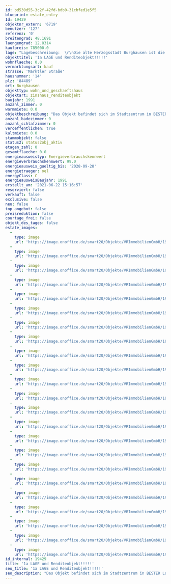 ```yaml
---
id: bd530d55-3c2f-42fd-bdb0-31cbfed1e5f5
blueprint: estate_entry
Id: 19429
objektnr_extern: '6719'
benutzer: '127'
referenz: '0'
breitengrad: 48.1691
laengengrad: 12.8314
kaufpreis: 785000.0
lage: "Lagebeschreibung:  \r\nDie alte Herzogsstadt Burghausen ist die größte Stadt im oberbayerischen Landkreis Altötting. Sie liegt an der Salzach, die hier die Grenze zu Österreich bildet. Auf einem Höhenzug über der Altstadt erstreckt sich die Burg zu Burghausen, die mit 1051 Metern Länge die längste Burganlage der Welt ist.  Burghausen bietet Einkaufsmöglichkeiten, eine sehr gute Infrastruktur, Ärzteschaft, Klinik, kulturelle Veranstaltungen, jegliche Möglichkeit der Freizeitgestaltung, Grund- und weiterführende Schulen\r\n\r\nBurghausen mit rund 11.000 Chemie-Beschäftigten ist der bedeutendste Standort des bayerischen Chemiedreiecks. Hier befinden sich neben dem weltweit größten Standort der Wacker Chemie AG weitere international operierende Unternehmen wie z. B. OMV Deutschland GmbH, Borealis Polymere GmbH sowie Produktionsstandorte der Linde AG und der Vinnolit GmbH & Co. KG. \r\n\r\nVerkehr: \r\nDie Blaue Route, die Bundesstraße 20 (Straubing – Berchtesgaden), führt durch das Stadtgebiet von Burghausen. Die B 20 verbindet die Stadt auch mit der Bundesstraße 12 (München – Passau) bzw. der Bundesautobahn 94. Ein Endbahnhof der Bahnstrecke Mühldorf–Burghausen bindet die Stadt an den Eisenbahnverkehr an."
objekttitel: '1a LAGE und Renditeobjekt!!!!!'
wohnflaeche: 0.0
vermarktungsart: kauf
strasse: 'Marktler Straße'
hausnummer: '14'
plz: '84489'
ort: Burghausen
objekttyp: wohn_und_geschaeftshaus
objektart: zinshaus_renditeobjekt
baujahr: 1991
anzahl_zimmer: 0
warmmiete: 0.0
objektbeschreibung: "Das Objekt befindet sich im Stadtzentrum in BESTER Lage und ist daher ein Garant für optimale Vermietbarkeit!!!!\r\n\r\nDie beiden Etagen der Gewerbeeinheit verfügen zusammen über eine Fläche von ca. 240 m² waren ursprünglich durch eine Treppe miteinander verbunden. Dies wurde geändert, so dass es nunmehr aus zwei separaten Einheiten besteht. Die Einheit im Erdgeschoss hat ca. 137 m² und die im 1. OG ca. 103 m². Außerdem gehören hier noch 4 Tiefgaragenstellplätze sowie ein großer Kellerraum dazu. \r\n\r\nDiese beiden Einheiten könnten ohne Probleme auch in der Teilungserklärung der Anlage aufgeteilt und getrennt dargestellt werden, so dass sie zwei voneinander völlig unabhängige Büro oder Praxen planen können.\r\n\r\n\r\n\r\nBeide Einheiten sind noch bis zum 31.12.2023 fest vermietet und erzielen derzeit eine Mieteinnahme von 8,50 €/m² = Kaltmiete. Dies entspricht einer monatlichen Mieteinnahme von 2.040,-- € bzw. 24.480 € jährlich. Pro PKW-Stellplatz wären hier auch noch jeweils 50,00 € monatlich zu erzielen. Somit wäre die jährliche Mieteinnahme bei 26.880,-- €.\r\n\r\nBitte haben Sie Verständnis, dass nur Anfragen mit vollständiger Adresse, Telefonnummer und E-Mailadresse bearbeitet werden können.\r\n\r\nUnsere Beratungsleistung ist für Sie bis zum Abschluss eines Vertrages kostenfrei.\r\n\r\nDas Objekt wird für den Käufer provisionspflichtig direkt vom Verkäufer exklusiv über uns angeboten. Die Vermittlungsprovision beträgt 3,57 % inkl. der gesetzlichen Mehrwertsteuer.\r\n\r\nAlle weiteren Kosten des Kaufs, wie die vergleichsweise noch niedrige Grunderwerbssteuer (3,5%) und Notar- und Gerichtskosten (etwa 1,5%) sind ebenfalls vom Käufer zu bezahlen."
anzahl_badezimmer: 0
anzahl_schlafzimmer: 0
veroeffentlichen: true
kaltmiete: 0.0
stammobjekt: false
status2: status2obj_aktiv
etagen_zahl: 0
gesamtflaeche: 0.0
energieausweistyp: Energieverbrauchskennwert
energieverbrauchskennwert: 99.0
energieausweis_gueltig_bis: '2028-09-28'
energietraeger: oel
energyClass: C
energieausweisBaujahr: 1991
erstellt_am: '2021-06-22 15:16:57'
reserviert: false
verkauft: false
exclusive: false
neu: false
top_angebot: false
preisreduktion: false
courtage_frei: false
objekt_des_tages: false
estate_images:
  -
    type: image
    url: 'https://image.onoffice.de/smart20/Objekte/VRImmobilienGmbH/19429/3ce976f3-3bb1-405e-b66e-f979c071e3f5.jpg'
  -
    type: image
    url: 'https://image.onoffice.de/smart20/Objekte/VRImmobilienGmbH/19429/336037f1-4ee6-4caa-9b17-fd82cd1d4395.jpg'
  -
    type: image
    url: 'https://image.onoffice.de/smart20/Objekte/VRImmobilienGmbH/19429/99c4c23e-3c26-463d-9b12-3803fdaaa2bf.jpg'
  -
    type: image
    url: 'https://image.onoffice.de/smart20/Objekte/VRImmobilienGmbH/19429/5f050df8-4998-40c2-aa4b-20388c5fd70b.jpg'
  -
    type: image
    url: 'https://image.onoffice.de/smart20/Objekte/VRImmobilienGmbH/19429/20d67b91-4d49-43d3-aad8-affacb69001e.jpg'
  -
    type: image
    url: 'https://image.onoffice.de/smart20/Objekte/VRImmobilienGmbH/19429/809078a6-f9ff-422c-b2f2-fe5c341ca326.jpg'
  -
    type: image
    url: 'https://image.onoffice.de/smart20/Objekte/VRImmobilienGmbH/19429/f6993793-dd46-43e0-b675-92cadba4a17a.jpg'
  -
    type: image
    url: 'https://image.onoffice.de/smart20/Objekte/VRImmobilienGmbH/19429/99b7bf40-5bb0-43ed-8bbe-6f9c4787da33.jpg'
  -
    type: image
    url: 'https://image.onoffice.de/smart20/Objekte/VRImmobilienGmbH/19429/30599032-35d9-423e-8511-0b437ffa50a2.jpg'
  -
    type: image
    url: 'https://image.onoffice.de/smart20/Objekte/VRImmobilienGmbH/19429/29485e37-18a4-4756-8422-711a1ff4e06b.jpg'
  -
    type: image
    url: 'https://image.onoffice.de/smart20/Objekte/VRImmobilienGmbH/19429/08bfa51d-9fda-46f1-931e-86602781a13c.jpg'
  -
    type: image
    url: 'https://image.onoffice.de/smart20/Objekte/VRImmobilienGmbH/19429/1471c1cb-2f17-40b1-8c8a-7e1880951aa4.jpg'
  -
    type: image
    url: 'https://image.onoffice.de/smart20/Objekte/VRImmobilienGmbH/19429/bed881f3-3027-4997-a815-b3f471d69db8.jpg'
  -
    type: image
    url: 'https://image.onoffice.de/smart20/Objekte/VRImmobilienGmbH/19429/3c138545-75fb-4682-8d3d-e079928685fc.jpg'
  -
    type: image
    url: 'https://image.onoffice.de/smart20/Objekte/VRImmobilienGmbH/19429/95b6ef88-bd6b-43cc-b6f1-cd343d60738e.jpg'
  -
    type: image
    url: 'https://image.onoffice.de/smart20/Objekte/VRImmobilienGmbH/19429/38525c87-c4b5-4a27-9622-47d4a2f337b0.jpg'
  -
    type: image
    url: 'https://image.onoffice.de/smart20/Objekte/VRImmobilienGmbH/19429/c034020e-9bd4-4c7a-abb5-490cd1e809ad.jpg'
  -
    type: image
    url: 'https://image.onoffice.de/smart20/Objekte/VRImmobilienGmbH/19429/00887f07-1437-478e-8aab-02ada97f9acd.jpg'
  -
    type: image
    url: 'https://image.onoffice.de/smart20/Objekte/VRImmobilienGmbH/19429/54fd0da2-aff0-4dfa-966f-979c1b1dd432.jpg'
  -
    type: image
    url: 'https://image.onoffice.de/smart20/Objekte/VRImmobilienGmbH/19429/743a776a-7b90-4dab-afb8-91931fbc5d0c.jpg'
  -
    type: image
    url: 'https://image.onoffice.de/smart20/Objekte/VRImmobilienGmbH/19429/4f5f5065-eafe-428b-8aa2-534135eb9fb5.jpg'
  -
    type: image
    url: 'https://image.onoffice.de/smart20/Objekte/VRImmobilienGmbH/19429/8f84ccdc-b847-4fd5-9409-49a9ac8af17b.jpg'
  -
    type: image
    url: 'https://image.onoffice.de/smart20/Objekte/VRImmobilienGmbH/19429/08842915-ca7a-455d-aea0-9db5a2f86766.jpg'
id_internal: 19429
title: '1a LAGE und Renditeobjekt!!!!!'
seo_title: '1a LAGE und Renditeobjekt!!!!!'
seo_description: "Das Objekt befindet sich im Stadtzentrum in BESTER Lage und ist daher ein Garant für optimale Vermietbarkeit!!!!\r\n\r\nDie beiden Etagen der Gewerbeeinheit verfü"
---
```

